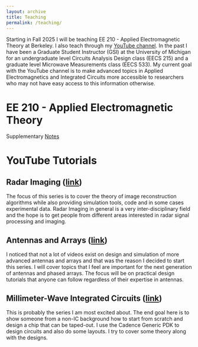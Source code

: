 ```yaml
---
layout: archive
title: Teaching
permalink: /teaching/
---
```


Starting in Fall 2025 I will be teaching EE 210 - Applied Electromagnetic Theory at Berkeley. I also teach through my [YouTube channel](https://www.youtube.com/@adityavarmamuppala437). In the past I have been a Graduate Student Instructor (GSI) at the University of Michigan for an undergraduate level Circuits Analysis Design class (EECS 215) and a graduate level Microwave Measurements class (EECS 533). My current goal with the YouTube channel is to make advanced topics in Applied Electromagnetics and Integrated Circuits more accessible to researchers who may not have easy access to this information otherwise. 

# EE 210 - Applied Electromagnetic Theory

Supplementary [Notes](https://adityamuppala.github.io/assets/Notes_EE210/EE210_Supplementary_Notes.pdf) 

# YouTube Tutorials

## Radar Imaging ([link](https://www.youtube.com/watch?v=3CRFXfRZxZ8&list=PL9Trid0A4Da1BWEiZc-_coDZmFxgSagKL&pp=iAQB))

The focus of this series is to cover the theory of image reconstruction algorithms while also providing simulation tools, code and in some cases experimental data. Radar Imaging in general is a very inter-disciplinary field and the hope is to get people from different areas interested in radar signal processing and imaging.

## Antennas and Arrays ([link](https://www.youtube.com/watch?v=bVfZkiY_1NM&list=PL9Trid0A4Da0TmzV_vpToGlJOALid2dKj&pp=iAQB))

I noticed that not a lot of videos exist on design and simulation of more advanced antennas and arrays and that was the reason I decided to start this series. I will cover topics that I feel are important for the next generation of antennas and phased arrays. The focus will be on practical design tutorials that anyone can follow regardless of their expertise in antennas.

## Millimeter-Wave Integrated Circuits ([link](https://www.youtube.com/watch?v=X9LaoKDRmzA&list=PL9Trid0A4Da1lh5hRCjpYMCDADtVXA9qU&pp=iAQB))

This is probably the series I am most excited about. The end goal here is to show someone from a non-IC background how to start from scratch and design a chip that can be taped-out. I use the Cadence Generic PDK to design circuits and also do some layouts. I try to cover some theory along with the designs.
